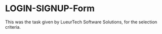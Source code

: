 # LOGIN-SIGNUP-Form
This was the task given by LueurTech Software Solutions, for the selection criteria.
